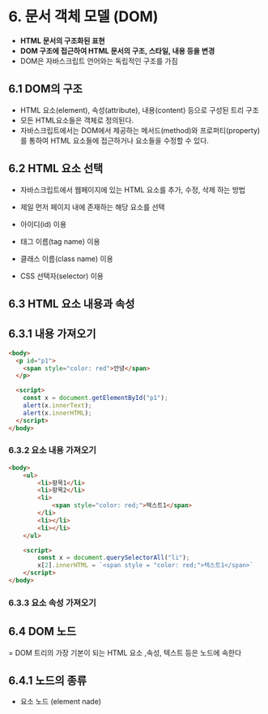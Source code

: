 # 6. 문서 객체 모델 (DOM)

- **HTML 문서의 구조화된 표현**
- **DOM 구조에 접근하여 HTML 문서의 구조, 스타일, 내용 등을 변경**
- DOM은 자바스크립트 언어와는 독립적인 구조를 가짐

## 6.1 DOM의 구조

- HTML 요소(element), 속성(attribute), 내용(content) 등으로 구성된 트리 구조
- 모든 HTML요소들은 객체로 정의된다.
- 자바스크립트에서는 DOM에서 제공하는 메서드(method)와 프로퍼티(property)를 통하여 HTML 요소들에 접근하거나 요소들을 수정할 수 있다.

## 6.2 HTML 요소 선택

- 자바스크립트에서 웹페이지에 있는 HTML 요소를 추가, 수정, 삭제 하는 방법
- 제일 먼저 페이지 내에 존재하는 해당 요소를 선택

- 아이디(id) 이용
- 태그 이름(tag name) 이용
- 클래스 이름(class name) 이용
- CSS 선택자(selector) 이용

## 6.3 HTML 요소 내용과 속성
## 6.3.1 내용 가져오기
```html
<body>
  <p id="p1">
    <span style="color: red">안녕</span>
  </p>

  <script>
    const x = document.getElementById("p1");
    alert(x.innerText);
    alert(x.innerHTML);
  </script>
</body>
```
### 6.3.2 요소 내용 가져오기
```html
<body>
    <ul>
        <li>항목1</li>
        <li>항목2</li>
        <li>
            <span style="color: red;">텍스트1</span>
        </li>
        <li></li>
        <li></li>
    </ul>

    <script>
        const x = document.querySelectorAll("li");
        x[2].innerHTML = `<span style = "color: red;">텍스트1</span>`
    </script>
</body>
```

### 6.3.3 요소 속성 가져오기

## 6.4 DOM 노드
= DOM 트리의 가장 기본이 되는 HTML 요소 ,속성, 텍스트 등은 노드에 속한다

## 6.4.1 노드의 종류

- 요소 노드 (element nade)